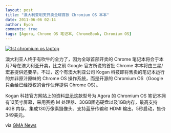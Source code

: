 ```yaml
---
layout: post
title: "澳大利亚明天开卖全球首款 Chromium OS 本本"
date: 2011-06-06 02:14
author: Eyon
comments: true
tags: [Agora, Chrome OS 笔记本, ChromeBook, Chromium OS]
---
```

<a href="http://img.chromi.org/2011/06/1st-chromium-os-laptop.png">![](http://img.chromi.org/2011/06/1st-chromium-os-laptop-550x352.png "1st chromium os laptop")</a>

澳大利亚人终于有吹牛的全力了，因为全球首部开卖的 Chrome 笔记本将会于本月7号在澳大利亚开卖，比之前 Google 官方所说的首批 Chrome 本本将由三星/宏碁提供还要早。不过，这个有澳大利亚公司 Kogan 科技即将售卖的笔记本运行的并非原汁原味的 Chrome OS 操作系统，而是开源的 Chromium OS（Google 只会给已经授权的合作伙伴提供 Chrome OS）。

Kogan 科技官方网站上的资料[显示](http://www.kogan.com.au/shop/agora-12-ultra-portable-laptop-chromium-os/)这款型号为 Agora 的 Chromium OS 笔记本拥有12英寸屏幕，采用赛扬 M 处理器、30GB固态硬盘以及1GB内存，最高支持 4GB 内存，集成130万像素摄像头、支持蓝牙传输和 HDMI 输出，5秒启动，售价349美元。

via [GMA News](http://www.gmanews.tv/story/222535/technology/australia-sells-chrome-laptops-ahead-of-acer-samsung)
